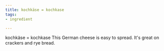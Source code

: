 ```yaml
---
title: kochkäse = kochkase
tags:
- ingredient

---
```

kochkäse = kochkase This German cheese is easy to spread. It's great on crackers and rye bread.
